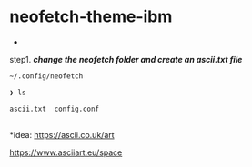 # neofetch-theme-ibm

*
step1. ***change the neofetch folder and create an ascii.txt file***

```zsh 
~/.config/neofetch
```
```zsh                                                                         
❯ ls                                                                                    
```
```zsh
ascii.txt  config.conf
```

##
 
 *idea: 
https://ascii.co.uk/art

https://www.asciiart.eu/space
